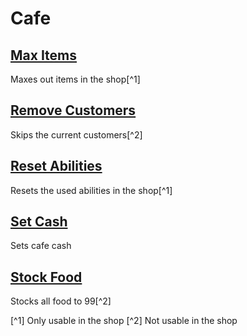 # Cafe

## [Max Items](maxItems.js)
Maxes out items in the shop[^1]

## [Remove Customers](removeCustomers.js)
Skips the current customers[^2]

## [Reset Abilities](resetAbilities.js)
Resets the used abilities in the shop[^1]

## [Set Cash](setCash.js)
Sets cafe cash

## [Stock Food](stockFood.js)
Stocks all food to 99[^2]

[^1] Only usable in the shop
[^2] Not usable in the shop